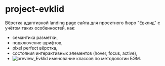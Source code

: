 # project-evklid

Вёрстка адаптивной landing page сайта для проектного бюро "Евклид" с учётом таких особенностей, как: 
- семантика разметки, 
- подключение шрифтов, 
- pixel perfect вёрстка, 
- состояния интерактивных элементов (hover, focus, active), 
- ![preview_Evklid](https://user-images.githubusercontent.com/111642725/231722220-3b522439-579a-488a-9654-db9ac5532325.png)
именование классов по методологии БЭМ.


